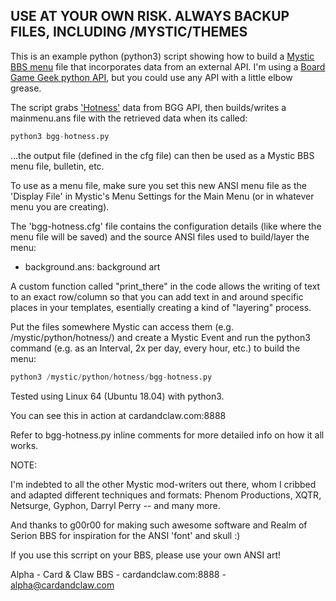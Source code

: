 USE AT YOUR OWN RISK. ALWAYS BACKUP FILES, INCLUDING /MYSTIC/THEMES 
---
This is an example python (python3) script showing how to build a [Mystic BBS menu](http://wiki.mysticbbs.com/doku.php?id=menus) file that incorporates data from an external API. I'm using a [Board Game Geek python API](https://github.com/lcosmin/boardgamegeek), but you could use any API with a little elbow grease.

The script grabs ['Hotness'](https://boardgamegeek.com/wiki/page/More_About_Hotness) data from BGG API, then builds/writes a mainmenu.ans file with the retrieved data when its called:

```python
python3 bgg-hotness.py
```
...the output file (defined in the cfg file) can then be used as a Mystic BBS menu file, bulletin, etc. 
 
To use as a menu file, make sure you set this new ANSI menu file as the 'Display File' in Mystic's Menu Settings for the Main Menu (or in whatever menu you are creating).

The 'bgg-hotness.cfg' file contains the configuration details (like where the menu file will be saved) and the source ANSI files used to build/layer the menu:
 - background.ans: background art

A custom function called "print_there" in the code allows the writing of text to an exact row/column so that you can add text in and around specific places in your templates, esentially creating a kind of "layering" process.

Put the files somewhere Mystic can access them (e.g. /mystic/python/hotness/) and create a Mystic Event and run the python3 command (e.g. as an Interval, 2x per day, every hour, etc.) to build the menu: 

```python 
python3 /mystic/python/hotness/bgg-hotness.py
```

Tested using Linux 64 (Ubuntu 18.04) with python3.

You can see this in action at cardandclaw.com:8888

Refer to bgg-hotness.py inline comments for more detailed info on how it all works.

NOTE:

I'm indebted to all the other Mystic mod-writers out there, whom I cribbed and adapted different techniques and formats: Phenom Productions, XQTR, Netsurge, Gyphon, Darryl Perry -- and many more.

And thanks to g00r00 for making such awesome software and Realm of Serion BBS for inspiration for the ANSI 'font' and skull :)

If you use this scrript on your BBS, please use your own ANSI art!

Alpha - Card & Claw BBS - cardandclaw.com:8888 - alpha@cardandclaw.com

